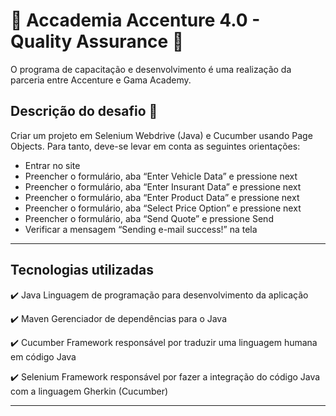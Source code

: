 # :memo: Accademia Accenture 4.0 - Quality Assurance :memo:

O programa de capacitação e desenvolvimento é uma realização da parceria entre Accenture e Gama Academy.

## Descrição do desafio :page_with_curl:

Criar um projeto em Selenium Webdrive (Java) e Cucumber usando Page Objects. Para tanto, deve-se levar em conta as seguintes orientações:

<ul>
  <li>Entrar no site <http://sampleapp.tricentis.com/101/app.php></li>
  <li>Preencher o formulário, aba “Enter Vehicle Data” e pressione next</li>
  <li>Preencher o formulário, aba “Enter Insurant Data” e pressione next</li>
  <li>Preencher o formulário, aba “Enter Product Data” e pressione next</li>
  <li>Preencher o formulário, aba “Select Price Option” e pressione next</li>
  <li>Preencher o formulário, aba “Send Quote” e pressione Send</li>
  <li>Verificar a mensagem “Sending e-mail success!” na tela</li>
</ul>

--------------------------------------------------------------------------------

## Tecnologias utilizadas

:heavy_check_mark: Java
Linguagem de programação para desenvolvimento da aplicação <br>

:heavy_check_mark: Maven
Gerenciador de dependências para o Java <br>

:heavy_check_mark: Cucumber
Framework responsável por traduzir uma linguagem humana em código Java <br>

:heavy_check_mark: Selenium
Framework responsável por fazer a integração do código Java com a linguagem Gherkin (Cucumber) <br>

--------------------------------------------------------------------------------
